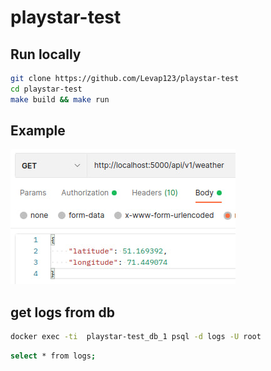 # playstar-test

## Run locally
```bash
git clone https://github.com/Levap123/playstar-test
cd playstar-test
make build && make run
```

## Example 

![alt text](https://github.com/Levap123/playstar-test/blob/main/img/request-example.jpg)


## get logs from db

```bash
docker exec -ti  playstar-test_db_1 psql -d logs -U root
```

```bash
select * from logs;
```